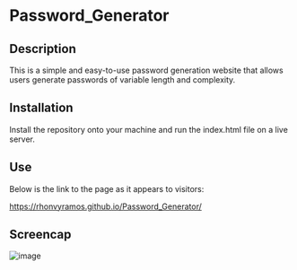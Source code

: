 # Password_Generator
## Description
This is a simple and easy-to-use password generation website that allows users generate passwords of variable length and complexity.

## Installation
Install the repository onto your machine and run the index.html file on a live server.

## Use
Below is the link to the page as it appears to visitors:

https://rhonvyramos.github.io/Password_Generator/

## Screencap
![image](https://github.com/rhonvyramos/Password_Generator/assets/126701940/e9ff8085-a70f-42a0-9b0e-46e2c6c73f5f)
